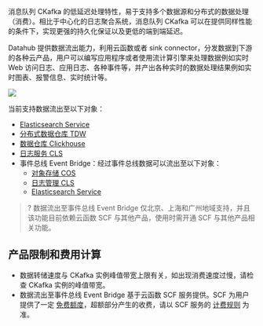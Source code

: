 消息队列 CKafka 的低延迟处理特性，易于支持多个数据源和分布式的数据处理（消费）。相比于中心化的日志聚合系统，消息队列 CKafka 可以在提供同样性能的条件下，实现更强的持久化保证以及更低的端到端延迟。

Datahub 提供数据流出能力，利用云函数或者 sink connector，分发数据到下游的各种云产品，用户可以编写应用程序或者使用流计算引擎来处理数据例如实时 Web 访问日志、应用日志、各种事件等，并产出各种实时的数据处理结果例如实时图表、报警信息、实时统计等。

![](https://qcloudimg.tencent-cloud.cn/raw/813660dbc2b33dc4c3758c49faf1dbf0.png)

当前支持数据流出至以下对象：

- [Elasticsearch Service](https://cloud.tencent.com/document/product/597/68426)
- [分布式数据仓库 TDW](https://cloud.tencent.com/document/product/597/67388)
- [数据仓库 Clickhouse](https://cloud.tencent.com/document/product/597/67387)
- [日志服务 CLS](https://cloud.tencent.com/document/product/597/70078)
- 事件总线 Event Bridge：经过事件总线数据可以流出至以下对象：
  - [对象存储 COS](https://cloud.tencent.com/document/product/597/68424)
  - [日志管理 CLS](https://cloud.tencent.com/document/product/597/68425)
  - [Elasticsearch Service](https://cloud.tencent.com/document/product/597/68426)

> ? 数据流出至事件总线 Event Bridge 仅北京、上海和广州地域支持，并且该功能目前依赖云函数 SCF 与其他产品，使用时需开通 SCF 与其他产品相关功能。



## 产品限制和费用计算

- 数据转储速度与 CKafka 实例峰值带宽上限有关，如出现消费速度过慢，请检查 CKafka 实例的峰值带宽。
- 数据流出至事件总线 Event Bridge 基于云函数 SCF 服务提供。SCF 为用户提供了一定 [免费额度](https://cloud.tencent.com/document/product/583/12282)，超额部分产生的收费，请以 SCF 服务的 [计费规则](https://cloud.tencent.com/document/product/583/17299) 为准。
